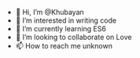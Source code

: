 - 👋 Hi, I’m @Khubayan
- 👀 I’m interested in writing code
- 🌱 I’m currently learning ES6
- 💞️ I’m looking to collaborate on Love
- 📫 How to reach me unknown

<!---
Khubayan/Khubayan is a ✨ special ✨ repository because its `README.md` (this file) appears on your GitHub profile.
You can click the Preview link to take a look at your changes.
--->
